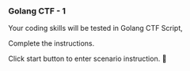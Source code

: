 ### Golang CTF - 1

Your coding skills will be tested in Golang CTF Script,

Complete the instructions.

Click start button to enter scenario instruction. 🚀  
